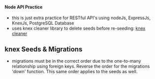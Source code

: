#### Node API Practice

- this is just extra practice for RESTful API's using nodeJs, ExpressJs, KnexJs, PostgreSQL Database
- uses knex cleaner library to delete seeds before re-seeding:
  [knex cleaner](https://www.npmjs.com/package/knex-cleaner)

## knex Seeds & Migrations

- migrations must be in the correct order due to the one-to-many relationship using foreign keys. Reverse the order for the migrations 'down' function. This same order applies to the seeds as well.
